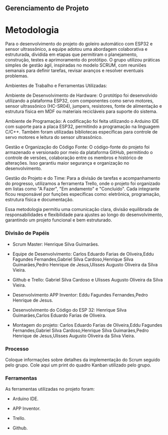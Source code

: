 ## Gerenciamento de Projeto


# Metodologia

Para o desenvolvimento do projeto do goleiro automático com ESP32 e sensor ultrassônico, a equipe adotou uma abordagem colaborativa e estruturada, dividida em etapas que permitiram o planejamento, construção, testes e aprimoramento do protótipo. O grupo utilizou práticas simples de gestão ágil, inspiradas no modelo SCRUM, com reuniões semanais para definir tarefas, revisar avanços e resolver eventuais problemas.

Ambientes de Trabalho e Ferramentas Utilizadas:

Ambiente de Desenvolvimento de Hardware:
O protótipo foi desenvolvido utilizando a plataforma ESP32, com componentes como servo motores, sensor ultrassônico (HC-SR04), jumpers, resistores, fonte de alimentação e estrutura física em MDF ou materiais recicláveis para suporte do sistema.

Ambiente de Programação:
A codificação foi feita utilizando o Arduino IDE com suporte para a placa ESP32, permitindo a programação na linguagem C/C++. Também foram utilizadas bibliotecas específicas para controle de servo motores e leitura do sensor ultrassônico.

Gestão e Organização do Código Fonte:
O código-fonte do projeto foi armazenado e versionado por meio da plataforma GitHub, permitindo o controle de versões, colaboração entre os membros e histórico de alterações. Isso garantiu maior segurança e organização no desenvolvimento.

Gestão do Projeto e do Time:
Para a divisão de tarefas e acompanhamento do progresso, utilizamos a ferramenta Trello, onde o projeto foi organizado em listas como "A Fazer", "Em andamento" e "Concluído". Cada integrante ficou responsável por funções específicas como: eletrônica, programação, estrutura física e documentação.

Essa metodologia permitiu uma comunicação clara, divisão equilibrada de responsabilidades e flexibilidade para ajustes ao longo do desenvolvimento, garantindo um projeto funcional e bem estruturado.

### Divisão de Papéis

- Scrum Master: Henrique Silva Guimarães.
 
- Equipe de Desenvolvimento: Carlos Eduardo Farias de Oliveira,Eddu Fagundes Fernandes,Gabriel Silva Cardoso,Henrique Silva Guimarães,Pedro Henrique de Jesus,Ulisses Augusto Oliveira da Silva Vieira.
 
- Github e Trello: Gabriel Silva Cardoso e Ulisses Augusto Oliveira da Silva Vieira.
 
- Desenvolvimento APP Inventor: Eddu Fagundes Fernandes,Pedro Henrique de Jesus.
 
- Desenvolvimento do Código do ESP 32: Henrique Silva Guimarães,Carlos Eduardo Farias de Oliveira.
 
- Montagem do projeto: Carlos Eduardo Farias de Oliveira,Eddu Fagundes Fernandes,Gabriel Silva Cardoso,Henrique Silva Guimarães,Pedro Henrique de Jesus,Ulisses Augusto Oliveira da Silva Vieira.


### Processo

Coloque  informações sobre detalhes da implementação do Scrum seguido pelo grupo. Cole aqui um print do quadro Kanban utilizado pelo grupo.
 

### Ferramentas

As ferramentas utilizadas no projeto foram:

-  Arduino IDE.
  
-  APP Inventor.
  
-  Trello.
  
-  Github.
